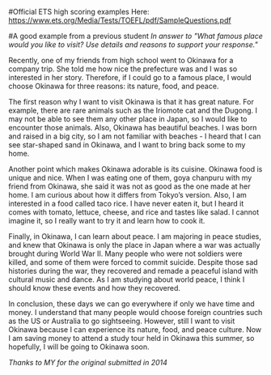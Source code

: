 #Official ETS high scoring examples
Here: https://www.ets.org/Media/Tests/TOEFL/pdf/SampleQuestions.pdf

#A good example from a previous student
_In answer to "What famous place would you like to visit? Use details and reasons to support your response."_

<example>
Recently, one of my friends from high school went to Okinawa for a company trip. She told me how nice the prefecture was and I was so interested in her story. Therefore, if I could go to a famous place, I would choose Okinawa for three reasons: its nature, food, and peace.
 
The first reason why I want to visit Okinawa is that it has great nature. For example, there are rare animals such as the Iriomote cat and the Dugong. I may not be able to see them any other place in Japan, so I would like to encounter those animals. Also, Okinawa has beautiful beaches. I was born and raised in a big city, so I am not familiar with beaches - I heard that I can see star-shaped sand in Okinawa, and I want to bring back some to my home. 
 
Another point which makes Okinawa adorable is its cuisine. Okinawa food is unique and nice. When I was eating one of them, goya chanpuru with my friend from Okinawa, she said it was not as good as the one made at her home. I am curious about how it differs from Tokyo’s version. Also, I am interested in a food called taco rice. I have never eaten it, but I heard it comes with tomato, lettuce, cheese, and rice and tastes like salad. I cannot imagine it, so I really want to try it and learn how to cook it. 
 
Finally, in Okinawa, I can learn about peace. I am majoring in peace studies, and knew that Okinawa is only the place in Japan where a war was actually brought during World War II. Many people who were not soldiers were killed, and some of them were forced to commit suicide. Despite those sad histories during the war, they recovered and remade a peaceful island with cultural music and dance. As I am studying about world peace, I think I should know these events and how they recovered.
 
In conclusion, these days we can go everywhere if only we have time and money. I understand that many people would choose foreign countries such as the US or Australia to go sightseeing. However, still I want to visit Okinawa because I can experience its nature, food, and peace culture. Now I am saving money to attend a study tour held in Okinawa this summer, so hopefully, I will be going to Okinawa soon.
</example>

_Thanks to MY for the original submitted in 2014_